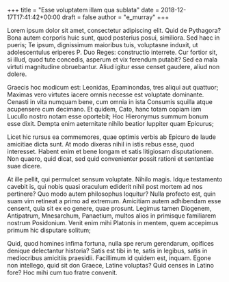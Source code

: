 +++
title = "Esse voluptatem illam qua sublata"
date = 2018-12-17T17:41:42+00:00
draft = false
author = "e_murray"
+++

Lorem ipsum dolor sit amet, consectetur adipiscing elit. Quid de Pythagora?
Bona autem corporis huic sunt, quod posterius posui, similiora. Sed haec in
pueris; Te ipsum, dignissimum maioribus tuis, voluptasne induxit, ut
adolescentulus eriperes P. Duo Reges: constructio interrete. Cur fortior sit,
si illud, quod tute concedis, asperum et vix ferendum putabit? Sed ea mala
virtuti magnitudine obruebantur. Aliud igitur esse censet gaudere, aliud non
dolere.

Graecis hoc modicum est: Leonidas, Epaminondas, tres aliqui aut quattuor;
Maximas vero virtutes iacere omnis necesse est voluptate dominante. Cenasti in
vita numquam bene, cum omnia in ista Consumis squilla atque acupensere cum
decimano. Et quidem, Cato, hanc totam copiam iam Lucullo nostro notam esse
oportebit; Hoc Hieronymus summum bonum esse dixit. Dempta enim aeternitate
nihilo beatior Iuppiter quam Epicurus;

Licet hic rursus ea commemores, quae optimis verbis ab Epicuro de laude
amicitiae dicta sunt. At modo dixeras nihil in istis rebus esse, quod
interesset. Habent enim et bene longam et satis litigiosam disputationem. Non
quaero, quid dicat, sed quid convenienter possit rationi et sententiae suae
dicere.

At ille pellit, qui permulcet sensum voluptate. Nihilo magis. Idque testamento
cavebit is, qui nobis quasi oraculum ediderit nihil post mortem ad nos
pertinere? Quo modo autem philosophus loquitur? Nulla profecto est, quin suam
vim retineat a primo ad extremum. Amicitiam autem adhibendam esse censent, quia
sit ex eo genere, quae prosunt. Legimus tamen Diogenem, Antipatrum, Mnesarchum,
Panaetium, multos alios in primisque familiarem nostrum Posidonium. Venit enim
mihi Platonis in mentem, quem accepimus primum hic disputare solitum;

Quid, quod homines infima fortuna, nulla spe rerum gerendarum, opifices denique
delectantur historia? Satis est tibi in te, satis in legibus, satis in
mediocribus amicitiis praesidii. Facillimum id quidem est, inquam. Egone non
intellego, quid sit don Graece, Latine voluptas? Quid censes in Latino fore?
Hoc mihi cum tuo fratre convenit.
